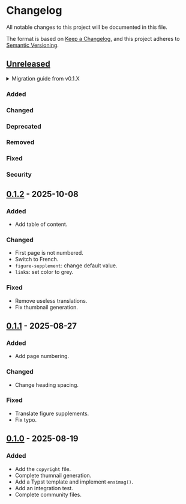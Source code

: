 # Changelog

All notable changes to this project will be documented in this file.

The format is based on [Keep a Changelog](https://keepachangelog.com/en/1.1.0/),
and this project adheres to [Semantic Versioning](https://semver.org/spec/v2.0.0.html).

## [Unreleased]

<details>
<summary>Migration guide from v0.1.X</summary>

<!-- Write migration guide here -->

</details>

### Added

### Changed

### Deprecated

### Removed

### Fixed

### Security

## [0.1.2] - 2025-10-08

### Added

- Add table of content.

### Changed

- First page is not numbered.
- Switch to French.
- `figure-supplement`: change default value.
- `link`s: set color to grey.

### Fixed

- Remove useless translations.
- Fix thumbnail generation.

## [0.1.1] - 2025-08-27

### Added

- Add page numbering.

### Changed

- Change heading spacing.

### Fixed

- Translate figure supplements.
- Fix typo.

## [0.1.0] - 2025-08-19

### Added

- Add the `copyright` file.
- Complete thumnail generation.
- Add a Typst template and implement `ensimag()`.
- Add an integration test.
- Complete community files.

[Unreleased]: https://github.com/beatussum/typst-bei-report-template/compare/v0.1.2...HEAD
[0.1.2]: https://github.com/beatussum/typst-bei-report-template/releases/tag/v0.1.2
[0.1.1]: https://github.com/beatussum/typst-bei-report-template/releases/tag/v0.1.1
[0.1.0]: https://github.com/beatussum/typst-bei-report-template/releases/tag/v0.1.0
